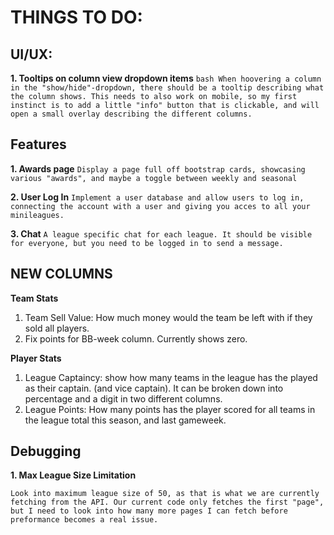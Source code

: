 # THINGS TO DO:

## UI/UX:
**1. Tooltips on column view dropdown items**
    ```bash
    When hoovering a column in the "show/hide"-dropdown, there should be a tooltip describing what the column shows. This needs to also work on mobile, so my first instinct is to add a little "info" button that is clickable, and will open a small overlay describing the different columns.
    ```

## Features


**1. Awards page** 
    ```
    Display a page full off bootstrap cards, showcasing various "awards", and maybe a toggle between weekly and seasonal
    ```

**2. User Log In**
    ```
    Implement a user database and allow users to log in, connecting the account with a user and giving you acces to all your minileagues.
    ```

**3. Chat**
    ```
    A league specific chat for each league. It should be visible for everyone, but you need to be logged in to send a message.
    ```

## NEW COLUMNS

**Team Stats**
1. Team Sell Value: How much money would the team be left with if they sold all players.
2. Fix points for BB-week column. Currently shows zero.

**Player Stats**
1. League Captaincy: show how many teams in the league has the played as their captain. (and vice captain). It can be broken down into percentage and a digit in two different columns.
2. League Points: How many points has the player scored for all teams in the league total this season, and last gameweek.

## Debugging

**1. Max League Size Limitation**

    Look into maximum league size of 50, as that is what we are currently fetching from the API. Our current code only fetches the first "page", but I need to look into how many more pages I can fetch before preformance becomes a real issue.